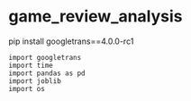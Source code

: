 # game_review_analysis

pip install googletrans==4.0.0-rc1

```
import googletrans
import time
import pandas as pd
import joblib
import os
```
